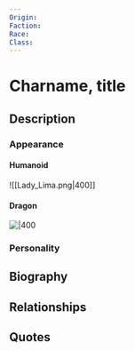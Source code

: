 ```yaml
---
Origin: 
Faction: 
Race: 
Class:
---
```

# Charname, title
## Description

### Appearance
#### Humanoid 
![[Lady_Lima.png|400]]
#### Dragon
![|400](https://lh7-us.googleusercontent.com/4MTZdPnNAiphvb1_PefwO7-2j3t6_aR24QotJpDqA5WuTWPeeVrvrnqfGWkNOKYZBaqqdernfwQtEi1XCpr361P8KSDNpMI4LjfTQZdxYiBaTVzGaL8qb6iLRwgVPgMRtztnU5mpZQn26r3gy4qIAKM)
### Personality
## Biography
## Relationships

## Quotes


